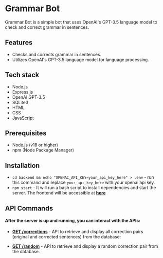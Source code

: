 # Grammar Bot

Grammar Bot is a simple bot that uses OpenAI's GPT-3.5 language model to check and correct grammar in sentences.

## Features

- Checks and corrects grammar in sentences.
- Utilizes OpenAI's GPT-3.5 language model for language processing.

## Tech stack

- Node.js
- Express.js
- OpenAI GPT-3.5
- SQLite3
- HTML
- CSS
- JavaScript

## Prerequisites

- Node.js (v18 or higher)
- npm (Node Package Manager)

## Installation

- `cd backend && echo "OPENAI_API_KEY=your_api_key_here" > .env` - run this command and replace `your_api_key_here` with your openai api key.
- `npm start` - It will run a bash script to install dependencies and start the server. The frontend will be accessible at [**here**](http://localhost:8080/)

## API Commands

#### After the server is up and running, you can interact with the APIs:

- [**GET /corrections**](http://localhost:8080/api/corrections) - API to retrieve and display all correction pairs (original and corrected sentences) from the database:

- [**GET /random**](http://localhost:8080/api/random) - API to retrieve and display a random correction pair from the database.
